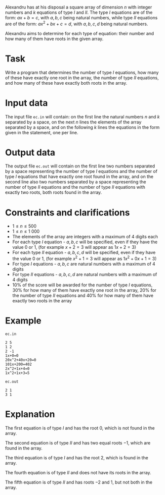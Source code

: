 Alexandru has at his disposal a square array of dimension $n$ with integer numbers and $k$ equations of type $I$ and $II$. The type $I$ equations are of the form: $ax+b=c$, with $a, b, c$ being natural numbers, while type $II$ equations are of the form: $ax^2+bx+c=d$, with $a, b, c, d$ being natural numbers.

Alexandru aims to determine for each type of equation: their number and how many of them have roots in the given array.

# Task

Write a program that determines the number of type $I$ equations, how many of these have exactly one root in the array, the number of type $II$ equations, and how many of these have exactly both roots in the array.

# Input data

The input file `ec.in` will contain: on the first line the natural numbers $n$ and $k$ separated by a space, on the next $n$ lines the elements of the array separated by a space, and on the following $k$ lines the equations in the form given in the statement, one per line.

# Output data

The output file `ec.out` will contain on the first line two numbers separated by a space representing the number of type $I$ equations and the number of type $I$ equations that have exactly one root found in the array, and on the second line also two numbers separated by a space representing the number of type $II$ equations and the number of type $II$ equations with exactly two roots, both roots found in the array.

# Constraints and clarifications

* $1 \leq n \leq 500$
* $1 \leq n \leq 1 \ 000$
* The elements of the array are integers with a maximum of $4$ digits each
* For each type $I$ equation - $a,b,c$ will be specified, even if they have the value $0$ or $1$, (for example $x + 2 = 3$ will appear as $1x+2=3$)
* For each type $II$ equation - $a,b,c,d$ will be specified, even if they have the value $0$ or $1$, (for example $x^2+1=3$ will appear as $1x^2+0x+1=3$)
* For type $I$ equations - $a,b,c$ are natural numbers with a maximum of $4$ digits
* For type $II$ equations - $a,b,c,d$ are natural numbers with a maximum of $4$ digits
* $10\%$ of the score will be awarded for the number of type $I$ equations, $30\%$ for how many of them have exactly one root in the array, $20\%$ for the number of type $II$ equations and $40\%$ for how many of them have exactly two roots in the array

# Example

`ec.in`
```
2 5
1 2
2 -1
1x+0=0
20x^2+40x+20=0
101x+200=402
2x^2+1x+4=0
1x^2+1x+3=5
```

`ec.out`
```
2 1
3 1
```

# Explanation

The first equation is of type $I$ and has the root $0$, which is not found in the array.

The second equation is of type $II$ and has two equal roots $-1$, which are found in the array.

The third equation is of type $I$ and has the root $2$, which is found in the array.

The fourth equation is of type $II$ and does not have its roots in the array.

The fifth equation is of type $II$ and has roots $-2$ and $1$, but not both in the array.